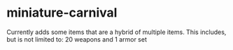 # miniature-carnival
Currently adds some items that are a hybrid of multiple items. This includes, but is not limited to: 20 weapons and 1 armor set

